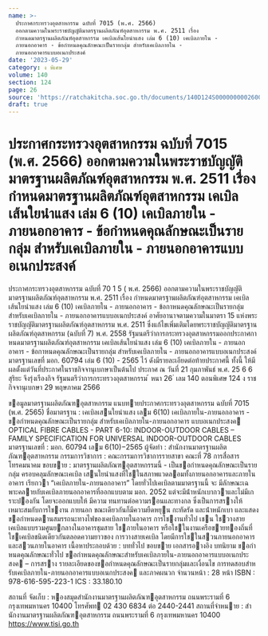 ```yaml
---
name: >-
  ประกาศกระทรวงอุตสาหกรรม ฉบับที่ 7015 (พ.ศ. 2566)
  ออกตามความในพระราชบัญญัติมาตรฐานผลิตภัณฑ์อุตสาหกรรม พ.ศ. 2511 เรื่อง
  กำหนดมาตรฐานผลิตภัณฑ์อุตสาหกรรม เคเบิลเส้นใยนำแสง เล่ม 6 (10) เคเบิลภายใน -
  ภายนอกอาคาร - ข้อกำหนดคุณลักษณะเป็นรายกลุ่ม สำหรับเคเบิลภายใน -
  ภายนอกอาคารแบบอเนกประสงค์
date: '2023-05-29'
category: ง พิเศษ
volume: 140
section: 124
page: 26
source: 'https://ratchakitcha.soc.go.th/documents/140D124S0000000002600.pdf'
draft: true
---
```


# ประกาศกระทรวงอุตสาหกรรม ฉบับที่ 7015 (พ.ศ. 2566) ออกตามความในพระราชบัญญัติมาตรฐานผลิตภัณฑ์อุตสาหกรรม พ.ศ. 2511 เรื่อง กำหนดมาตรฐานผลิตภัณฑ์อุตสาหกรรม เคเบิลเส้นใยนำแสง เล่ม 6 (10) เคเบิลภายใน - ภายนอกอาคาร - ข้อกำหนดคุณลักษณะเป็นรายกลุ่ม สำหรับเคเบิลภายใน - ภายนอกอาคารแบบอเนกประสงค์

ประกาศกระทรวงอุตสาหกรรม ฉบับที่ 70 1 5 ( พ.ศ. 2566) ออกตามความในพระราชบัญญัติมาตรฐานผลิตภัณฑ์อุตสาหกรรม พ.ศ. 2511 เรื่อง กำหนดมาตรฐานผลิตภัณฑ์อุตสาหกรรม เคเบิลเส้นใยนำแสง เล่ม 6 (10) เคเบิลภายใน - ภายนอกอาคาร - ข้อกาหนดคุณลักษณะเป็นรายกลุ่ม สำหรับเคเบิลภายใน - ภายนอกอาคารแบบอเนกประสงค์ อาศัยอานาจตามความในมาตรา 15 แห่งพระราชบัญญัติมาตรฐานผลิตภัณฑ์อุตสาหกรรม พ.ศ. 2511 ซึ่งแก้ไขเพิ่มเติมโดยพระราชบัญญัติมาตรฐานผลิตภัณฑ์อุตสาหกรรม (ฉบับที่ 7) พ.ศ. 2558 รัฐมนตรีว่าการกระทรวงอุตสาหกรรมออกประกาศกาหนดมาตรฐานผลิตภัณฑ์อุตสาหกรรม เคเบิลเส้นใยนำแสง เล่ม 6 (10) เคเบิลภายใน - ภายนอกอาคาร - ข้อกาหนดคุณลักษณะเป็นรายกลุ่ม สำหรับเคเบิลภายใน - ภายนอกอาคารแบบอเนกประสงค์ มาตรฐานเลขที่ มอก. 60794 เล่ม 6 (10) - 2565 ไว้ ดังมีรายละเอียดต่อท้ายประกาศนี้ ทั้งนี้ ให้มีผลตั้งแต่วันที่ประกาศในราชกิจจานุเบกษาเป็นต้นไป ประกาศ ณ วันที่ 21 กุมภาพันธ์ พ.ศ. 25 6 6 สุริยะ จึงรุ่งเรืองกิจ รัฐมนตรีว่าการกระทรวงอุตสาหกรรม ้ หนา 26 ่ เลม 140 ตอนพิเศษ 124 ง ราชกิจจานุเบกษา 29 พฤษภาคม 2566

ขอมูลมาตรฐานผลิตภัณฑอุตสาหกรรม แนบทายประกาศกระทรวงอุตสาหกรรม ฉบับที่ 7015 (พ.ศ. 2565) ชื่อมาตรฐาน : เคเบิลเสนใยนําแสง เลม 6(10) เคเบิลภายใน-ภายนอกอาคาร - ขอกําหนดคุณลักษณะเป็นรายกลุ่ม สําหรับเคเบิลภายใน-ภายนอกอาคาร แบบอเนกประสงค OPTICAL FIBRE CABLES - PART 6-10: INDOOR-OUTDOOR CABLES – FAMILY SPECIFICATION FOR UNIVERSAL INDOOR-OUTDOOR CABLES มาตรฐานเลขที่ : มอก. 60794 เลม 6(10)−2565 ผู้จัดทํา : สํานักงานมาตรฐานผลิตภัณฑอุตสาหกรรม กรรมการวิชาการ : คณะกรรมการวิชาการรายสาขา คณะที่ 78 การสื่อสารโทรคมนาคม ขอบขาย : มาตรฐานผลิตภัณฑอุตสาหกรรมนี้ - เป็นขอกําหนดคุณลักษณะเป็นรายกลุ่ม ครอบคลุมลักษณะเคเบิล เสนใยนําแสงที่ใชในสภาพแวดลอมทั้งภายนอกอาคารและภายในอาคาร เรียกวา “เคเบิลภายใน-ภายนอกอาคาร” โดยทั่วไปเคเบิลตามมาตรฐานนี้ จะ มีลักษณะเฉพาะคลายกับเคเบิลภายนอกอาคารที่ออกแบบตาม มอก. 2052 แต่จะมีน้ําหนักเบากวาและไม่มีเกราะปองกัน โดยจะออกแบบให้ มีความ ทนทานต่อความรอนและทางกล ซึ่งเป็นการสรางให้ เหมาะสมกับการใชงาน ภายนอก ขณะเดียวกันก็มีความยืดหยุน กะทัดรัด และน้ําหนักเบา และแสดง ขอกําหนดดานสมรรถนะทางไฟของเคเบิลภายในอาคาร การใชงานทั่วไป เชน ใชวางสายเคเบิลแบบรวมศูนยกลางในอาคารชุมสาย ใชภายในอาคาร หรือใชในงานเครือขายทองถิ่นที่ใชเคเบิลชนิดเดียวกันตลอดความยาวของ การวางสายเคเบิล โดยมีการใชในสวนภายนอกอาคารและสวนภายในอาคาร เนื้อหาประกอบด้วย : บททั่วไป ขอบขาย เอกสารอางอิง บทนิยาม ขอกําหนดคุณลักษณะทั่วไป ขอกําหนดคุณลักษณะสําหรับเคเบิลภายใน-ภายนอกอาคารแบบอเนกประสงค – การสราง รายละเอียดของขอกําหนดคุณลักษณะเป็นรายกลุ่มและเงื่อนไข การทดสอบสําหรับเคเบิลภายใน-ภายนอกอาคารแบบอเนกประสงค และภาคผนวก จํานวนหน้า : 28 หน้า ISBN : 978-616-595-223-1 ICS : 33.180.10

สถานที่ จัดเก็บ : หองสมุดสํานักงานมาตรฐานผลิตภัณฑอุตสาหกรรม ถนนพระรามที่ 6 กรุงเทพมหานคร 10400 โทรศัพท 02 430 6834 ต่อ 2440-2441 สถานที่จําหนาย : สํานักงานมาตรฐานผลิตภัณฑอุตสาหกรรม ถนนพระรามที่ 6 กรุงเทพมหานคร 10400 https://www.tisi.go.th
